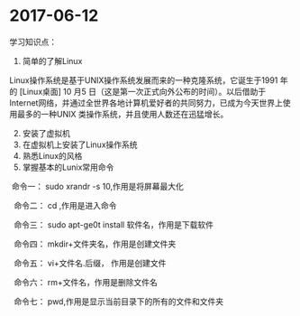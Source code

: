 # 2017-06-12
 学习知识点：
 1. 简单的了解Linux 
 
  Linux操作系统是基于UNIX操作系统发展而来的一种克隆系统，它诞生于1991 年的 [Linux桌面] 10 月5 日（这是第一次正式向外公布的时间）。以后借助于Internet网络，并通过全世界各地计算机爱好者的共同努力，已成为今天世界上使用最多的一种UNIX 类操作系统，并且使用人数还在迅猛增长。 
 
 2. 安装了虚拟机
 3. 在虚拟机上安装了Linux操作系统
 4. 熟悉Linux的风格
 5. 掌握基本的Lunix常用命令 
 
   命令一： sudo xrandr -s 10,作用是将屏幕最大化
   
   命令二： cd ,作用是进入命令
   
   命令三： sudo apt-ge0t install 软件名，作用是下载软件
   
   命令四： mkdir+文件夹名，作用是创建文件夹
   
   命令五： vi+文件名.后缀， 作用是创建文件
   
   命令六： rm+文件名，作用是删除文件名
   
   命令七： pwd,作用是显示当前目录下的所有的文件和文件夹
 
 
 
